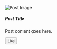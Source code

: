 <div class="container">
  <div class="row">
    <div class="col-md-3">
      <!-- Sidebar content goes here -->
    </div>
    <div class="col-md-9">
      <!-- Main content goes here -->
      <div class="card mb-3">
        <img src="path/to/your/post-image.jpg" class="card-img-top" alt="Post Image">
        <div class="card-body">
          <h5 class="card-title">Post Title</h5>
          <p class="card-text">Post content goes here.</p>
          <div class="d-flex justify-content-between align-items-center">
            <button class="btn btn-primary">Like</button>
            <div class="comments">
              <!-- Comments section goes here -->
            </div>
          </div>
        </div>
      </div>
    </div>
  </div>
</div>
